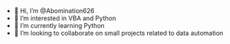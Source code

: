 - 👋 Hi, I’m @Abomination626
- 👀 I’m interested in VBA and Python
- 🌱 I’m currently learning Python
- 💞️ I’m looking to collaborate on small projects related to data automation



<!---
Abomination626/Abomination626 is a ✨ special ✨ repository because its `README.md` (this file) appears on your GitHub profile.
You can click the Preview link to take a look at your changes.
--->
